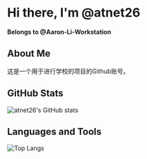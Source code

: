 # Hi there, I'm @atnet26
**Belongs to @Aaron-Li-Workstation**

## About Me
这是一个用于进行学校的项目的Github账号。

## GitHub Stats
![atnet26's GitHub stats](https://github-readme-stats.vercel.app/api?username=atnet26&show_icons=true&theme=radical)

## Languages and Tools
![Top Langs](https://github-readme-stats.vercel.app/api/top-langs/?username=atnet26&layout=compact&theme=radical)
